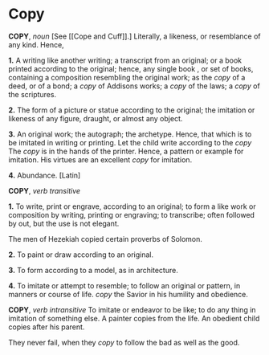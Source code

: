 # Copy

**COPY**, _noun_ \[See [[Cope and Cuff]].\] Literally, a likeness, or resemblance of any kind. Hence,

**1.** A writing like another writing; a transcript from an original; or a book printed according to the original; hence, any single book , or set of books, containing a composition resembling the original work; as the _copy_ of a deed, or of a bond; a _copy_ of Addisons works; a _copy_ of the laws; a _copy_ of the scriptures.

**2.** The form of a picture or statue according to the original; the imitation or likeness of any figure, draught, or almost any object.

**3.** An original work; the autograph; the archetype. Hence, that which is to be imitated in writing or printing. Let the child write according to the _copy_ The _copy_ is in the hands of the printer. Hence, a pattern or example for imitation. His virtues are an excellent _copy_ for imitation.

**4.** Abundance. \[Latin\]

**COPY**, _verb transitive_

**1.** To write, print or engrave, according to an original; to form a like work or composition by writing, printing or engraving; to transcribe; often followed by out, but the use is not elegant.

The men of Hezekiah copied certain proverbs of Solomon.

**2.** To paint or draw according to an original.

**3.** To form according to a model, as in architecture.

**4.** To imitate or attempt to resemble; to follow an original or pattern, in manners or course of life. _copy_ the Savior in his humility and obedience.

**COPY**, _verb intransitive_ To imitate or endeavor to be like; to do any thing in imitation of something else. A painter copies from the life. An obedient child copies after his parent.

They never fail, when they _copy_ to follow the bad as well as the good.